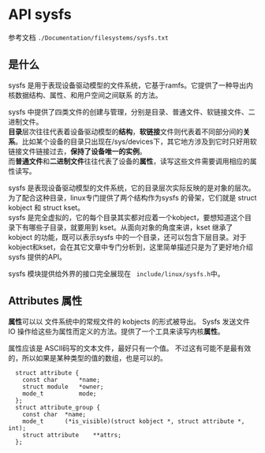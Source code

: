 # API sysfs

参考文档 `./Documentation/filesystems/sysfs.txt`
## 是什么

sysfs 是用于表现设备驱动模型的文件系统，它基于ramfs。它提供了一种导出内核数据结构、属性、和用户空间之间联系 的方法。

sysfs 中提供了四类文件的创建与管理，分别是目录、普通文件、软链接文件、二进制文件。<br>**目录**层次往往代表着设备驱动模型的**结构**，**软链接**文件则代表着不同部分间的**关系**。比如某个设备的目录只出现在/sys/devices下，其它地方涉及到它时只好用软链接文件链接过去，**保持了设备唯一的实例**。<br>而**普通文件**和**二进制文件**往往代表了设备的**属性**，读写这些文件需要调用相应的属性读写。

sysfs 是表现设备驱动模型的文件系统，它的目录层次实际反映的是对象的层次。为了配合这种目录，linux专门提供了两个结构作为sysfs 的骨架，它们就是 struct kobject 和 struct kset。<br>sysfs 是完全虚拟的，它的每个目录其实都对应着一个kobject，要想知道这个目录下有哪些子目录，就要用到 kset。从面向对象的角度来讲，kset 继承了 kobject 的功能，既可以表示sysfs 中的一个目录，还可以包含下层目录。对于kobject和kset，会在其它文章中专门分析到，这里简单描述只是为了更好地介绍 sysfs 提供的API。

sysfs 模块提供给外界的接口完全展现在 ` include/linux/sysfs.h`中。

## Attributes 属性
**属性**可以以 文件系统中的常规文件的 kobjects 的形式被导出。
Sysfs 发送文件 IO 操作给这些为属性而定义的方法。提供了一个工具来读写内核**属性**。

属性应该是 ASCII码写的文本文件，最好只有一个值。
不过这有可能不是最有效的，所以如果是某种类型的值的数组，也是可以的。

```
  struct attribute {  
    const char      *name;  
    struct module   *owner;  
    mode_t          mode;  
  };
  struct attribute_group {  
    const char  *name;  
    mode_t      (*is_visible)(struct kobject *, struct attribute *, int);  
    struct attribute    **attrs;  
  };  
```

## 
